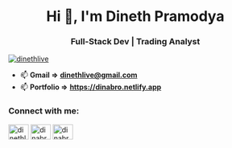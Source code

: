 <h1 align="center">Hi 👋, I'm Dineth Pramodya</h1>
<h3 align="center">Full-Stack Dev | Trading Analyst</h3>

<p align="left"> <a href="https://twitter.com/dinethlive" target="blank"><img src="https://img.shields.io/twitter/follow/dinethlive?logo=twitter&style=for-the-badge" alt="dinethlive" /></a> </p>


- 📫 **Gmail =>** **dinethlive@gmail.com**
- 📫 **Portfolio =>** **https://dinabro.netlify.app**
<h3 align="left">Connect with me:</h3>
<p align="left">
<a href="https://twitter.com/dinethlive" target="blank"><img align="center" src="https://raw.githubusercontent.com/rahuldkjain/github-profile-readme-generator/master/src/images/icons/Social/twitter.svg" alt="dinethlive" height="30" width="40" /></a>
<a href="https://linkedin.com/in/dinabro" target="blank"><img align="center" src="https://raw.githubusercontent.com/rahuldkjain/github-profile-readme-generator/master/src/images/icons/Social/linked-in-alt.svg" alt="dinabro" height="30" width="40" /></a>
<a href="https://instagram.com/dinabro" target="blank"><img align="center" src="https://raw.githubusercontent.com/rahuldkjain/github-profile-readme-generator/master/src/images/icons/Social/instagram.svg" alt="dinabro" height="30" width="40" /></a>
</p>

